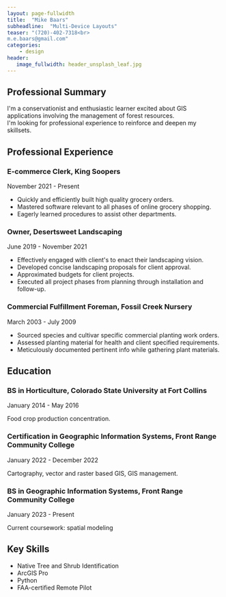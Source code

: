 ```yaml
---
layout: page-fullwidth
title:  "Mike Baars"
subheadline:  "Multi-Device Layouts"
teaser: "(720)-402-7318<br>
m.e.baars@gmail.com"
categories:
    - design
header:
   image_fullwidth: header_unsplash_leaf.jpg
---
```

<h2 class="font-size-h3">Professional Summary</h2>
<p class="font-size-p">I'm a conservationist and enthusiastic learner excited about GIS applications involving the management of forest resources.<br>I'm looking for professional experience to reinforce and deepen my skillsets.</p>


<h2 class="font-size-h3">Professional Experience</h2>
<h3 class="font-size-h4">E-commerce Clerk, King Soopers</h3>
    <p class="font-size-small">November 2021 - Present</p>
    <ul class="font-size-p">
    <li>Quickly and efficiently built high quality grocery orders.</li>
    <li>Mastered software relevant to all phases of online grocery shopping.</li>
    <li>Eagerly learned procedures to assist other departments.</li>
    </ul>

<h3 class="font-size-h4">Owner, Desertsweet Landscaping</h3>
    <p class="font-size-small">June 2019 - November 2021</p>
    <ul class="font-size-p">
    <li>Effectively engaged with client's to enact their landscaping vision.</li>
    <li>Developed concise landscaping proposals for client approval.</li>
    <li>Approximated budgets for client projects.</li>
    <li>Executed all project phases from planning through installation and follow-up.</li>
    </ul>

<h3 class="font-size-h4">Commercial Fulfillment Foreman, Fossil Creek Nursery</h3>
    <p class="font-size-small">March 2003 - July 2009</p>
    <ul class="font-size-p">
    <li>Sourced species and cultivar specific commercial planting work orders.</li>
    <li>Assessed planting material for health and client specified requirements.</li>
    <li>Meticulously documented pertinent info while gathering plant materials.</li>
    </ul>

<h2 class="font-size-h3">Education</h2>
<h3 class="font-size-h4">BS in Horticulture, Colorado State University at Fort Collins</h3>
    <p class="font-size-small">January 2014 - May 2016</p>
    <p class="font-size-p">Food crop production concentration.</p>

<h3 class="font-size-h4">Certification in Geographic Information Systems, Front Range Community College</h3>
    <p class="font-size-small">January 2022 - December 2022</p>
    <p class="font-size-p">Cartography, vector and raster based GIS, GIS management.</p>

<h3 class="font-size-h4">BS in Geographic Information Systems, Front Range Community College</h3>
    <p class="font-size-small">January 2023 - Present</p>
    <p class="font-size-p">Current coursework: spatial modeling</p>

<h2 class="font-size-h3">Key Skills</h2>
    <ul class="font-size-p">
    <li>Native Tree and Shrub Identification</li>
    <li>ArcGIS Pro</li>
    <li>Python</li>
    <li>FAA-certified Remote Pilot</li>
    </ul>
